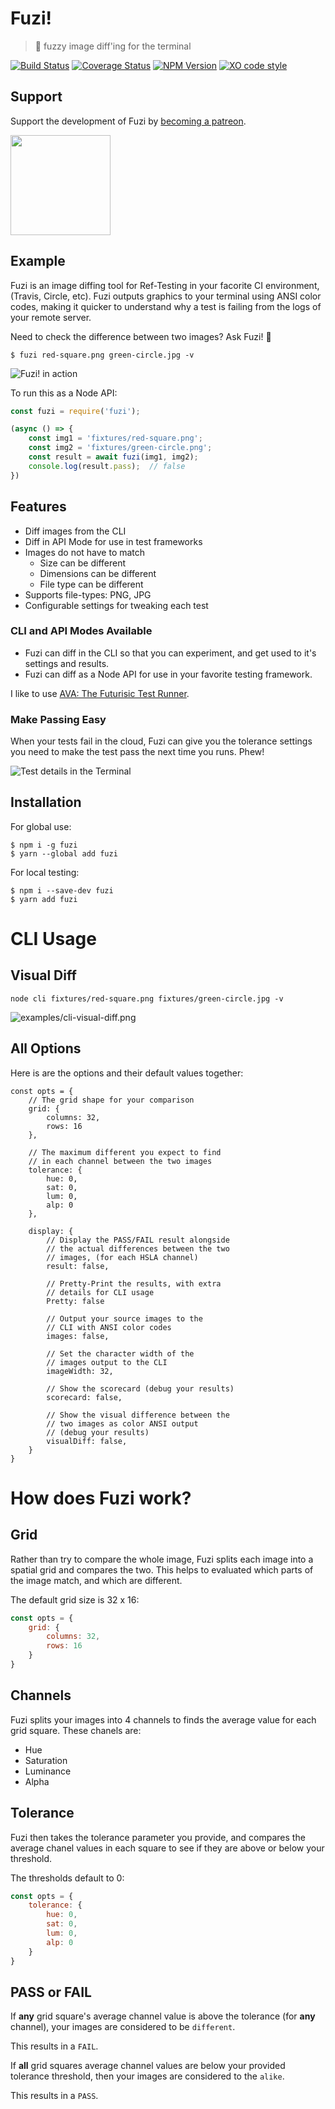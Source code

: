 # Fuzi!

> 🐻  fuzzy image diff'ing for the terminal

[![Build Status](https://travis-ci.org/F1LT3R/fuzi.svg?branch=master)](https://travis-ci.org/F1LT3R/fuzi)
[![Coverage Status](https://coveralls.io/repos/github/F1LT3R/fuzi/badge.svg?branch=master)](https://coveralls.io/github/F1LT3R/fuzi?branch=master)
[![NPM Version](https://img.shields.io/npm/v/fuzi.svg)](https://www.npmjs.com/package/fuzi)
[![XO code style](https://img.shields.io/badge/code_style-XO-5ed9c7.svg)](https://github.com/sindresorhus/xo)

## Support

Support the development of Fuzi by [becoming a patreon](https://patreon.com/bePatron?u=9720216).

<a href="https://patreon.com/bePatron?u=9720216"><img width="160" src="https://f1lt3r.io/content/images/2018/04/become_a_patron_button@2x.png"></a>

## Example

Fuzi is an image diffing tool for Ref-Testing in your facorite CI environment, (Travis, Circle, etc). Fuzi outputs graphics to your terminal using ANSI color codes, making it quicker to understand why a test is failing from the logs of your remote server.

Need to check the difference between two images? Ask Fuzi! 🐻

```shell
$ fuzi red-square.png green-circle.jpg -v
```

![Fuzi! in action](examples/first-glance-grid.png)

To run this as a Node API:

```js
const fuzi = require('fuzi');

(async () => {
	const img1 = 'fixtures/red-square.png';
	const img2 = 'fixtures/green-circle.png';
	const result = await fuzi(img1, img2);
	console.log(result.pass);  // false
})
```

## Features

- Diff images from the CLI
- Diff in API Mode for use in test frameworks
- Images do not have to match
	+ Size can be different
	+ Dimensions can be different
	+ File type can be different
- Supports file-types: PNG, JPG
- Configurable settings for tweaking each test

### CLI and API Modes Available
	
- Fuzi can diff in the CLI so that you can experiment, and get used to it's settings and results.
- Fuzi can diff as a Node API for use in your favorite testing framework.

I like to use [AVA: The Futurisic Test Runner](https://github.com/avajs/ava).

### Make Passing Easy

When your tests fail in the cloud, Fuzi can give you the tolerance settings you need to make the test pass the next time you runs. Phew!

![Test details in the Terminal](examples/details.png)

## Installation

For global use:

```shell
$ npm i -g fuzi
$ yarn --global add fuzi
```

For local testing:

```shell
$ npm i --save-dev fuzi
$ yarn add fuzi
```

# CLI Usage

## Visual Diff

```shell
node cli fixtures/red-square.png fixtures/green-circle.jpg -v
```

![examples/cli-visual-diff.png](examples/cli-visual-diff.png)

## All Options

Here is are the options and their default values together:

```
const opts = {
	// The grid shape for your comparison
	grid: {
		columns: 32,
		rows: 16
	},

	// The maximum different you expect to find
	// in each channel between the two images
	tolerance: {
		hue: 0,
		sat: 0,
		lum: 0,
		alp: 0
	},

	display: {
		// Display the PASS/FAIL result alongside
		// the actual differences between the two
		// images, (for each HSLA channel)
		result: false,

		// Pretty-Print the results, with extra 
		// details for CLI usage
		Pretty: false
		
		// Output your source images to the 
		// CLI with ANSI color codes
		images: false,

		// Set the character width of the 
		// images output to the CLI
		imageWidth: 32,
		
		// Show the scorecard (debug your results)
		scorecard: false,

		// Show the visual difference between the 
		// two images as color ANSI output
		// (debug your results)
		visualDiff: false,
	}
}
```

# How does Fuzi work?

## Grid

Rather than try to compare the whole image, Fuzi splits each image into a spatial grid and compares the two. This helps to evaluated which parts of the image match, and which are different.

The default grid size is 32 x 16:

```js
const opts = {
	grid: {
		columns: 32,
		rows: 16
	}
}
```

## Channels

Fuzi splits your images into 4 channels to finds the average value for each grid square. These chanels are:

- Hue
- Saturation
- Luminance
- Alpha

## Tolerance

Fuzi then takes the tolerance parameter you provide, and compares the average chanel values in each square to see if they are above or below your threshold.

The thresholds default to 0:

```js
const opts = {
	tolerance: {
		hue: 0,
		sat: 0,
		lum: 0,
		alp: 0
	}
}
```

## PASS or FAIL

If **any** grid square's average channel value is above the tolerance (for **any** channel), your images are considered to be `different`.

This results in a `FAIL`.

If **all** grid squares average channel values are below your provided tolerance threshold, then your images are considered to the `alike`.

This results in a `PASS`.

